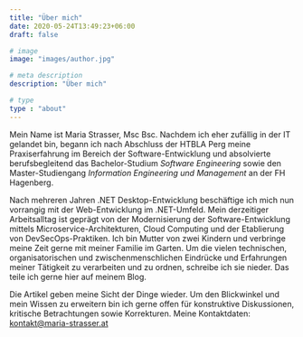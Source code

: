 ```yaml
---
title: "Über mich"
date: 2020-05-24T13:49:23+06:00
draft: false

# image
image: "images/author.jpg"

# meta description
description: "Über mich"

# type
type : "about"
---
```


Mein Name ist Maria Strasser, Msc Bsc.
Nachdem ich eher zufällig in der IT gelandet bin, begann ich nach Abschluss der HTBLA Perg meine Praxiserfahrung im Bereich der Software-Entwicklung und absolvierte berufsbegleitend das Bachelor-Studium *Software Engineering* sowie den Master-Studiengang *Information Engineering und Management* an der FH Hagenberg.

Nach mehreren Jahren .NET Desktop-Entwicklung beschäftige ich mich nun vorrangig mit der Web-Entwicklung im .NET-Umfeld.
Mein derzeitiger Arbeitsalltag ist geprägt von der Modernisierung der Software-Entwicklung mittels Microservice-Architekturen, Cloud Computing und der Etablierung von DevSecOps-Praktiken. 
Ich bin Mutter von zwei Kindern und verbringe meine Zeit gerne mit meiner Familie im Garten.
Um die vielen technischen, organisatorischen und zwischenmenschlichen Eindrücke und Erfahrungen meiner Tätigkeit zu verarbeiten und zu ordnen, schreibe ich sie nieder.
Das teile ich gerne hier auf meinem Blog.

Die Artikel geben meine Sicht der Dinge wieder. Um den Blickwinkel und mein Wissen zu erweitern bin ich gerne offen für konstruktive Diskussionen, kritische Betrachtungen sowie Korrekturen. Meine Kontaktdaten: kontakt@maria-strasser.at

